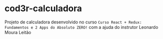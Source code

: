 # cod3r-calculadora
Projeto de calculadora desenvolvido no curso `Curso React + Redux: Fundamentos e 2 Apps do Absoluto ZERO!` com a ajuda do instrutor Leonardo Moura Leitão
